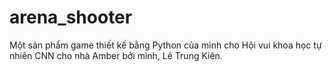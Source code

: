# arena_shooter
Một sản phẩm game thiết kế bằng Python của mình cho Hội vui khoa học tự nhiên CNN cho nhà Amber bởi mình, Lê Trung Kiên.
